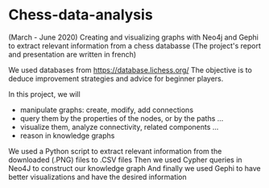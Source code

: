 # Chess-data-analysis
(March - June 2020)
Creating and visualizing graphs with Neo4j and Gephi to extract relevant information from a chess databasse
(The project's report and presentation are written in french)

We used databases from https://database.lichess.org/
The objective is to deduce improvement strategies and advice for beginner players.

In this project, we will
- manipulate graphs: create, modify, add connections
- query them by the properties of the nodes, or by the paths ...
- visualize them, analyze connectivity, related components ...
- reason in knowledge graphs



We used a Python script to extract relevant information from the downloaded (.PNG) files to .CSV files
Then we used Cypher queries in Neo4J to construct our knowledge graph
And finally we used Gephi to have better visualizations and have the desired information
